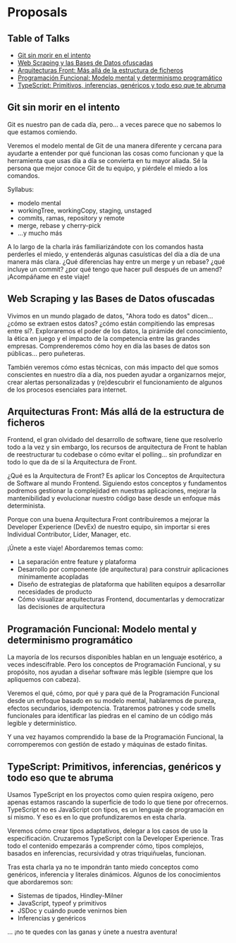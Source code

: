 ﻿# Proposals

## Table of Talks

- [Git sin morir en el intento](#git-sin-morir-en-el-intento)
- [Web Scraping y las Bases de Datos ofuscadas](#web-scraping-y-las-bases-de-datos-ofuscadas)
- [Arquitecturas Front: Más allá de la estructura de ficheros](#arquitecturas-front-más-allá-de-la-estructura-de-ficheros)
- [Programación Funcional: Modelo mental y determinismo programático](#programación-funcional-modelo-mental-y-determinismo-programático)
- [TypeScript: Primitivos, inferencias, genéricos y todo eso que te abruma](#typescript-primitivos-inferencias-genéricos-y-todo-eso-que-te-abruma)

## Git sin morir en el intento

Git es nuestro pan de cada día, pero... a veces parece que no sabemos lo que estamos comiendo.

Veremos el modelo mental de Git de una manera diferente y cercana para ayudarte a entender por qué funcionan las cosas como funcionan y que la herramienta que usas día a día se convierta en tu mayor aliada. Sé la persona que mejor conoce Git de tu equipo, y piérdele el miedo a los comandos.

Syllabus:

- modelo mental
- workingTree, workingCopy, staging, unstaged
- commits, ramas, repository y remote
- merge, rebase y cherry-pick
- ...y mucho más

A lo largo de la charla irás familiarizándote con los comandos hasta perderles el miedo, y entenderás algunas casuísticas del día a día de una manera más clara. ¿Qué diferencias hay entre un merge y un rebase? ¿qué incluye un commit? ¿por qué tengo que hacer pull después de un amend? ¡Acompáñame en este viaje!

## Web Scraping y las Bases de Datos ofuscadas

Vivimos en un mundo plagado de datos, "Ahora todo es datos" dicen... ¿cómo se extraen estos datos? ¿cómo están compitiendo las empresas entre sí?. Exploraremos el poder de los datos, la pirámide del conocimiento, la ética en juego y el impacto de la competencia entre las grandes empresas. Comprenderemos cómo hoy en día las bases de datos son públicas... pero puñeteras.

También veremos cómo estas técnicas, con más impacto del que somos conscientes en nuestro día a día, nos pueden ayudar a organizarnos mejor, crear alertas personalizadas y (re)descubrir el funcionamiento de algunos de los procesos esenciales para internet.

## Arquitecturas Front: Más allá de la estructura de ficheros

Frontend, el gran olvidado del desarrollo de software, tiene que resolverlo todo a la vez y sin embargo, los recursos de arquitectura de Front te hablan de reestructurar tu codebase o cómo evitar el polling... sin profundizar en todo lo que da de sí la Arquitectura de Front.

¿Qué es la Arquitectura de Front? Es aplicar los Conceptos de Arquitectura de Software al mundo Frontend. Siguiendo estos conceptos y fundamentos podremos gestionar la complejidad en nuestras aplicaciones, mejorar la mantenibilidad y evolucionar nuestro código base desde un enfoque más determinista.

Porque con una buena Arquitectura Front contribuiremos a mejorar la Developer Experience (DevEx) de nuestro equipo, sin importar si eres Individual Contributor, Líder, Manager, etc.

¡Únete a este viaje! Abordaremos temas como:

- La separación entre feature y plataforma
- Desarrollo por componente (de arquitectura) para construir aplicaciones mínimamente acopladas
- Diseño de estrategias de plataforma que habiliten equipos a desarrollar necesidades de producto
- Cómo visualizar arquitecturas Frontend, documentarlas y democratizar las decisiones de arquitectura

## Programación Funcional: Modelo mental y determinismo programático

La mayoría de los recursos disponibles hablan en un lenguaje esotérico, a veces indescifrable. Pero los conceptos de Programación Funcional, y su propósito, nos ayudan a diseñar software más legible (siempre que los apliquemos con cabeza).

Veremos el qué, cómo, por qué y para qué de la Programación Funcional desde un enfoque basado en su modelo mental, hablaremos de pureza, efectos secundarios, idempotencia. Trataremos patrones y code smells funcionales para identificar las piedras en el camino de un código más legible y determinístico.

Y una vez hayamos comprendido la base de la Programación Funcional, la corromperemos con gestión de estado y máquinas de estado finitas.

## TypeScript: Primitivos, inferencias, genéricos y todo eso que te abruma

Usamos TypeScript en los proyectos como quien respira oxígeno, pero apenas estamos rascando la superficie de todo lo que tiene por ofrecernos. TypeScript no es JavaScript con tipos, es un lenguaje de programación en sí mismo. Y eso es en lo que profundizaremos en esta charla.

Veremos cómo crear tipos adaptativos, delegar a los casos de uso la especificación. Cruzaremos TypeScript con la Developer Experience. Tras todo el contenido empezarás a comprender cómo, tipos complejos, basados en inferencias, recursividad y otras triquiñuelas, funcionan.

Tras esta charla ya no te impondrán tanto miedo conceptos como genéricos, inferencia y literales dinámicos. Algunos de los conocimientos que abordaremos son:

- Sistemas de tipados, Hindley-Milner
- JavaScript, typeof y primitivos
- JSDoc y cuándo puede venirnos bien
- Inferencias y genéricos

... ¡no te quedes con las ganas y únete a nuestra aventura!
